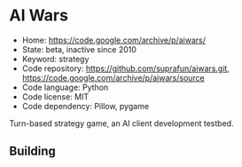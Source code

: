 # AI Wars

- Home: https://code.google.com/archive/p/aiwars/
- State: beta, inactive since 2010
- Keyword: strategy
- Code repository: https://github.com/suprafun/aiwars.git, https://code.google.com/archive/p/aiwars/source
- Code language: Python
- Code license: MIT
- Code dependency: Pillow, pygame

Turn-based strategy game, an AI client development testbed.

## Building
